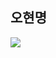 <h2><b>오현명</b></h2>
<picture>
<source 
  srcset="https://github-readme-stats.vercel.app/api?username=Oh-linalan&show_icons=true&theme=dracula"
  media="(prefers-color-scheme: dark)"
/>
<img src="https://github-readme-stats.vercel.app/api?username=Oh-linalan&show_icons=true&theme=dracula" />
</picture>
